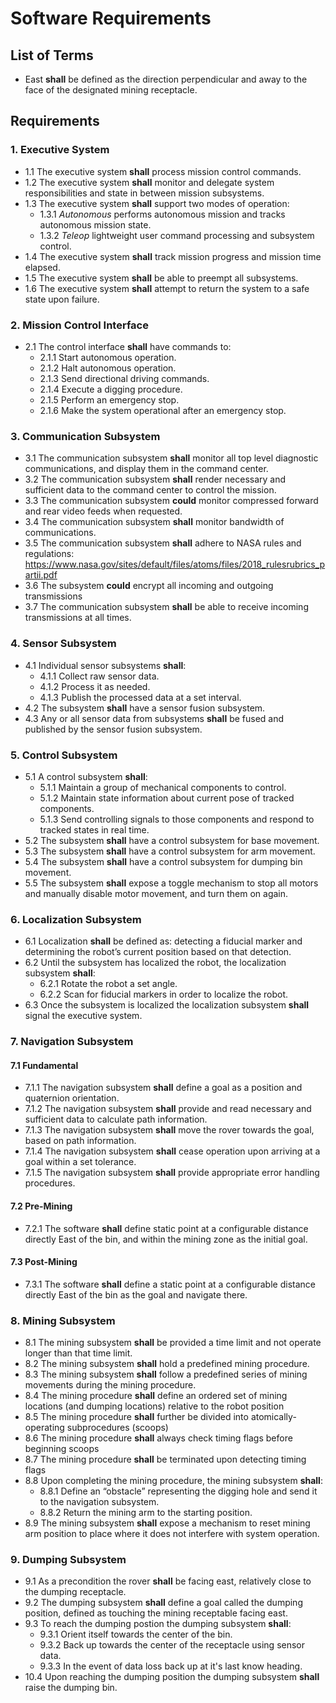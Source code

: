 # Software Requirements
## List of Terms
* East **shall** be defined as the direction perpendicular and away to the face of the designated mining receptacle.
## Requirements
### 1.  Executive System
* 1.1 The executive system **shall** process mission control commands.
* 1.2 The executive system **shall** monitor and delegate system responsibilities and state in between mission subsystems.
* 1.3 The executive system **shall** support two modes of operation:
    * 1.3.1 *Autonomous* performs autonomous mission and tracks autonomous mission state.
    * 1.3.2 *Teleop* lightweight user command processing and subsystem control.
* 1.4 The executive system **shall** track mission progress and mission time elapsed.
* 1.5 The executive system **shall** be able to preempt all subsystems.
* 1.6 The executive system **shall** attempt to return the system to a safe state upon failure.
### 2.  Mission Control Interface
* 2.1 The control interface **shall** have commands to:
    * 2.1.1 Start autonomous operation.
    * 2.1.2 Halt autonomous operation.
    * 2.1.3 Send directional driving commands.
    * 2.1.4 Execute a digging procedure.
    * 2.1.5 Perform an emergency stop.
    * 2.1.6 Make the system operational after an emergency stop.
### 3.  Communication Subsystem
* 3.1 The communication subsystem **shall** monitor all top level diagnostic communications, and display them in the command center.
* 3.2 The communication subsystem **shall** render necessary and sufficient data to the command center to control the mission.
* 3.3 The communication subsystem **could** monitor compressed forward and rear video feeds when requested.
* 3.4 The communication subsystem **shall** monitor bandwidth of communications.
* 3.5 The communication subsystem **shall** adhere to NASA rules and regulations:
    <https://www.nasa.gov/sites/default/files/atoms/files/2018_rulesrubrics_partii.pdf>
* 3.6 The subsystem **could** encrypt all incoming and outgoing transmissions
* 3.7 The communication subsystem **shall** be able to receive incoming transmissions at all times.
### 4.  Sensor Subsystem
* 4.1 Individual sensor subsystems **shall**:
    * 4.1.1 Collect raw sensor data.
    * 4.1.2 Process it as needed.
    * 4.1.3 Publish the processed data at a set interval.
* 4.2 The subsystem **shall** have a sensor fusion subsystem.
* 4.3 Any or all sensor data from subsystems **shall** be fused and published by the sensor fusion subsystem.
### 5.  Control Subsystem
* 5.1 A control subsystem **shall**:
    * 5.1.1 Maintain a group of mechanical components to control.
    * 5.1.2 Maintain state information about current pose of tracked components.
    * 5.1.3 Send controlling signals to those components and respond to tracked states in real time.
* 5.2 The subsystem **shall** have a control subsystem for base movement.
* 5.3 The subsystem **shall** have a control subsystem for arm movement.
* 5.4 The subsystem **shall** have a control subsystem for dumping bin movement.
* 5.5 The subsystem **shall** expose a toggle mechanism to stop all motors and manually disable motor movement, and turn them on again.
### 6.  Localization Subsystem
* 6.1 Localization **shall** be defined as: detecting a fiducial marker and determining the robot’s current position based on that detection.
* 6.2 Until the subsystem has localized the robot, the localization subsystem **shall**:
    * 6.2.1 Rotate the robot a set angle.
    * 6.2.2 Scan for fiducial markers in order to localize the robot.
* 6.3 Once the subsystem is localized the localization subsystem **shall** signal the executive system.
### 7.  Navigation Subsystem
#### 7.1  Fundamental
* 7.1.1 The navigation subsystem **shall** define a goal as a position and quaternion orientation.
* 7.1.2 The navigation subsystem **shall** provide and read necessary and sufficient data to calculate path information.
* 7.1.3 The navigation subsystem **shall** move the rover towards the goal, based on path information.
* 7.1.4 The navigation subsystem **shall** cease operation upon arriving at a goal within a set tolerance.
* 7.1.5 The navigation subsystem **shall**  provide appropriate error handling procedures.
#### 7.2  Pre-Mining
* 7.2.1 The software **shall** define static point at a configurable distance directly East of the bin, and within the mining zone as the initial goal.
#### 7.3  Post-Mining
* 7.3.1 The software **shall** define a static point at a configurable distance directly East of the bin as the goal and navigate there.
### 8.  Mining Subsystem
* 8.1 The mining subsystem **shall** be provided a time limit and not operate longer than that time limit.
* 8.2 The mining subsystem **shall** hold a predefined mining procedure.
* 8.3 The mining subsystem **shall** follow a predefined series of mining movements during the mining procedure.
* 8.4 The mining procedure **shall** define an ordered set of mining locations (and dumping locations) relative to the robot position
* 8.5 The mining procedure **shall** further be divided into atomically-operating subprocedures (scoops)
* 8.6 The mining procedure **shall** always check timing flags before beginning scoops
* 8.7 The mining procedure **shall** be terminated upon detecting timing flags
* 8.8 Upon completing the mining procedure, the mining subsystem **shall**:
    * 8.8.1 Define an “obstacle” representing the digging hole and send it to the navigation subsystem.
    * 8.8.2 Return the mining arm to the starting position.
* 8.9 The mining subsystem **shall** expose a mechanism to reset mining arm position to place where it does not interfere with system operation.
### 9.  Dumping Subsystem
* 9.1 As a precondition the rover **shall** be facing east, relatively close to the dumping receptacle.
* 9.2 The dumping subsystem **shall** define a goal called the dumping position, defined as touching the mining receptable facing east.
* 9.3 To reach the dumping postion the dumping subsystem **shall**:
    * 9.3.1 Orient itself towards the center of the bin.
    * 9.3.2 Back up towards the center of the receptacle using sensor data.
    * 9.3.3 In the event of data loss back up at it's last know heading.
* 10.4 Upon reaching the dumping position the dumping subsystem **shall** raise the dumping bin.
